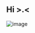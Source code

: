## Hi >.<
![image](https://github.com/user-attachments/assets/cbc01338-0339-4e98-ae6c-ae2ca9fda89d)

<!--
**Niclas-vdp/Niclas-vdp** is a ✨ _special_ ✨ repository because its `README.md` (this file) appears on your GitHub profile.

Here are some ideas to get you started:

- 🔭 I’m currently working on ...
- 🌱 I’m currently learning ...
- 👯 I’m looking to collaborate on ...
- 🤔 I’m looking for help with ...
- 💬 Ask me about ...
- 📫 How to reach me: ...
- 😄 Pronouns: ...
- ⚡ Fun fact: ...
-->
